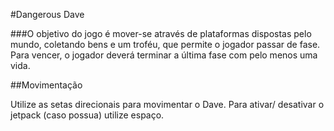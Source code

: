 #Dangerous Dave

###O objetivo do jogo é mover-se através de plataformas dispostas pelo mundo, coletando bens e um troféu, que permite o jogador passar de fase. Para vencer, o jogador deverá terminar a última fase com pelo menos uma vida.

##Movimentação

<p>Utilize as setas direcionais para movimentar o Dave. Para ativar/ desativar o jetpack (caso possua) utilize espaço.</p>